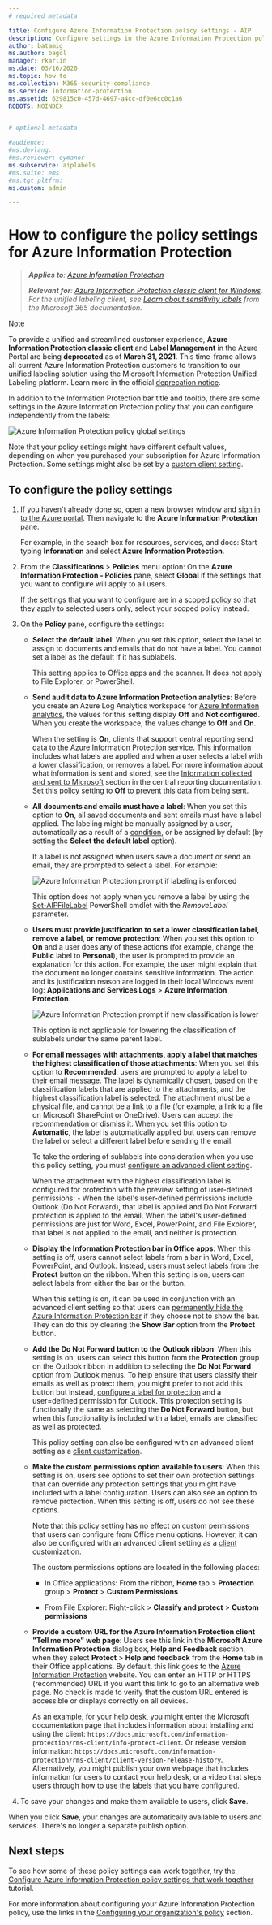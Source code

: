 ```yaml
---
# required metadata

title: Configure Azure Information Protection policy settings - AIP
description: Configure settings in the Azure Information Protection policy that apply to all users, all devices.
author: batamig
ms.author: bagol
manager: rkarlin
ms.date: 03/16/2020
ms.topic: how-to
ms.collection: M365-security-compliance
ms.service: information-protection
ms.assetid: 629815c0-457d-4697-a4cc-df0e6cc0c1a6
ROBOTS: NOINDEX


# optional metadata

#audience:
#ms.devlang:
#ms.reviewer: eymanor
ms.subservice: aiplabels
#ms.suite: ems
#ms.tgt_pltfrm:
ms.custom: admin

---
```


# How to configure the policy settings for Azure Information Protection

>***Applies to**: [Azure Information Protection](https://azure.microsoft.com/pricing/details/information-protection)*
>
>***Relevant for**: [Azure Information Protection classic client for Windows](faqs.md#whats-the-difference-between-the-azure-information-protection-classic-and-unified-labeling-clients). For the unified labeling client, see [Learn about sensitivity labels](/microsoft-365/compliance/sensitivity-labels) from the Microsoft 365 documentation.*

> [!NOTE] 
> To provide a unified and streamlined customer experience, **Azure Information Protection classic client** and **Label Management** in the Azure Portal are being **deprecated** as of **March 31, 2021**. This time-frame allows all current Azure Information Protection customers to transition to our unified labeling solution using the Microsoft Information Protection Unified Labeling platform. Learn more in the official [deprecation notice](https://aka.ms/aipclassicsunset).

In addition to the Information Protection bar title and tooltip, there are some settings in the Azure Information Protection policy that you can configure independently from the labels:

![Azure Information Protection policy global settings](./media/defaultsettings-aip.png)

Note that your policy settings might have different default values, depending on when you purchased your subscription for Azure Information Protection. Some settings might also be set by a [custom client setting](./rms-client/client-admin-guide-customizations.md).

## To configure the policy settings

1. If you haven't already done so, open a new browser window and [sign in to the Azure portal](configure-policy.md#signing-in-to-the-azure-portal). Then navigate to the **Azure Information Protection** pane.
    
    For example, in the search box for resources, services, and docs: Start typing **Information** and select **Azure Information Protection**.

2. From the **Classifications** > **Policies** menu option: On the **Azure Information Protection - Policies** pane, select **Global** if the settings that you want to configure will apply to all users.
    
    If the settings that you want to configure are in a [scoped policy](configure-policy-scope.md) so that they apply to selected users only, select your scoped policy instead.

3. On the **Policy** pane, configure the settings:
    
   - **Select the default label**: When you set this option, select the label to assign to documents and emails that do not have a label. You cannot set a label as the default if it has sublabels.
        
        This setting applies to Office apps and the scanner. It does not apply to File Explorer, or PowerShell.
    
    - **Send audit data to Azure Information Protection analytics**: Before you create an Azure Log Analytics workspace for [Azure Information analytics](reports-aip.md), the values for this setting display **Off** and **Not configured**. When you create the workspace, the values change to **Off** and **On**.
        
        When the setting is **On**, clients that support central reporting send data to the Azure Information Protection service. This information includes what labels are applied and when a user selects a label with a lower classification, or removes a label. For more information about what information is sent and stored, see the [Information collected and sent to Microsoft](reports-aip.md#information-collected-and-sent-to-microsoft) section in the central reporting documentation. Set this policy setting to **Off** to prevent this data from being sent.
    
    - **All documents and emails must have a label**: When you set this option to **On**, all saved documents and sent emails must have a label applied. The labeling might be manually assigned by a user, automatically as a result of a [condition](configure-policy-classification.md), or be assigned by default (by setting the **Select the default label** option).
        
       If a label is not assigned when users save a document or send an email, they are prompted to select a label. For example:
        
       ![Azure Information Protection prompt if labeling is enforced](./media/info-protect-enforce-labelv2.png)
        
       This option does not apply when you remove a label by using the [Set-AIPFileLabel](/powershell/module/azureinformationprotection/set-aipfilelabel) PowerShell cmdlet with the *RemoveLabel* parameter.
        
   - **Users must provide justification to set a lower classification label, remove a label, or remove protection**: When you set this option to **On** and a user does any of these actions (for example, change the **Public** label to **Personal**), the user is prompted to provide an explanation for this action. For example, the user might explain that the document no longer contains sensitive information. The action and its justification reason are logged in their local Windows event log: **Applications and Services Logs** > **Azure Information Protection**.  
        
       ![Azure Information Protection prompt if new classification is lower](./media/info-protect-lower-justification.png)
        
       This option is not applicable for lowering the classification of sublabels under the same parent label.
        
   - **For email messages with attachments, apply a label that matches the highest classification of those attachments**: When you set this option to **Recommended**, users are prompted to apply a label to their email message. The label is dynamically chosen, based on the classification labels that are applied to the attachments, and the highest classification label is selected. The attachment must be a physical file, and cannot be a link to a file (for example, a link to a file on Microsoft SharePoint or OneDrive). Users can accept the recommendation or dismiss it. When you set this option to **Automatic**, the label is automatically applied but users can remove the label or select a different label before sending the email.
        
        To take the ordering of sublabels into consideration when you use this policy setting, you must [configure an advanced client setting](./rms-client/client-admin-guide-customizations.md#enable-order-support-for-sublabels-on-attachments).
        
        When the attachment with the highest classification label is configured for protection with the preview setting of user-defined permissions:
            - When the label's user-defined permissions include Outlook (Do Not Forward), that label is applied and Do Not Forward protection is applied to the email. When the label's user-defined permissions are just for Word, Excel, PowerPoint, and File Explorer, that label is not applied to the email, and neither is protection.
    
   - **Display the Information Protection bar in Office apps**: When this setting is off, users cannot select labels from a bar in Word, Excel, PowerPoint, and Outlook. Instead, users must select labels from the **Protect** button on the ribbon. When this setting is on, users can select labels from either the bar or the button.
        
       When this setting is on, it can be used in conjunction with an advanced client setting so that users can [permanently hide the Azure Information Protection bar](./rms-client/client-admin-guide-customizations.md#permanently-hide-the-azure-information-protection-bar) if they choose not to show the bar. They can do this by clearing the **Show Bar** option from the **Protect** button.
    
   - **Add the Do Not Forward button to the Outlook ribbon**: When this setting is on, users can select this button from the **Protection** group on the Outlook ribbon in addition to selecting the **Do Not Forward** option from Outlook menus. To help ensure that users classify their emails as well as protect them, you might prefer to not add this button but instead, [configure a label for protection](configure-policy-protection.md) and a user=defined permission for Outlook. This protection setting is functionally the same as selecting the **Do Not Forward** button, but when this functionality is included with a label, emails are classified as well as protected.
    
       This policy setting can also be configured with an advanced client setting as a [client customization](./rms-client/client-admin-guide-customizations.md#hide-or-show-the-do-not-forward-button-in-outlook).
    
   - **Make the custom permissions option available to users**: When this setting is on, users see options to set their own protection settings that can override any protection settings that you might have included with a label configuration. Users can also see an option to remove protection. When this setting is off, users do not see these options.
        
       Note that this policy setting has no effect on custom permissions that users can configure from Office menu options. However, it can also be configured with an advanced client setting as a [client customization](./rms-client/client-admin-guide-customizations.md#make-the-custom-permissions-options-available-or-unavailable-to-users).
        
       The custom permissions options are located in the following places:
        
       - In Office applications: From the ribbon, **Home** tab > **Protection** group > **Protect** > **Custom Permissions**
        
       - From File Explorer: Right-click > **Classify and protect** > **Custom permissions**
    
   - **Provide a custom URL for the Azure Information Protection client "Tell me more" web page**: Users see this link in the **Microsoft Azure Information Protection** dialog box, **Help and Feedback** section, when they select **Protect** > **Help and feedback** from the **Home** tab in their Office applications. By default, this link goes to the [Azure Information Protection](https://www.microsoft.com/cloud-platform/azure-information-protection) website. You can enter an HTTP or HTTPS (recommended) URL if you want this link to go to an alternative web page. No check is made to verify that the custom URL entered is accessible or displays correctly on all devices.
        
       As an example, for your help desk, you might enter the Microsoft documentation page that includes information about installing and using the client: `https://docs.microsoft.com/information-protection/rms-client/info-protect-client`. Or release version information: `https://docs.microsoft.com/information-protection/rms-client/client-version-release-history`. Alternatively, you might publish your own webpage that includes information for users to contact your help desk, or a video that steps users through how to use the labels that you have configured.

4. To save your changes and make them available to users, click **Save**.

When you click **Save**, your changes are automatically available to users and services. There's no longer a separate publish option.

## Next steps

To see how some of these policy settings can work together, try the [Configure Azure Information Protection policy settings that work together](infoprotect-settings-tutorial.md) tutorial.

For more information about configuring your Azure Information Protection policy, use the links in the [Configuring your organization's policy](configure-policy.md#configuring-your-organizations-policy) section.